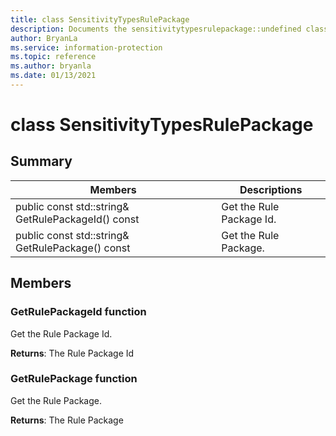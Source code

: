 ```yaml
---
title: class SensitivityTypesRulePackage 
description: Documents the sensitivitytypesrulepackage::undefined class of the Microsoft Information Protection (MIP) SDK.
author: BryanLa
ms.service: information-protection
ms.topic: reference
ms.author: bryanla
ms.date: 01/13/2021
---
```


# class SensitivityTypesRulePackage 
  
## Summary
 Members                        | Descriptions                                
--------------------------------|---------------------------------------------
public const std::string& GetRulePackageId() const  |  Get the Rule Package Id.
public const std::string& GetRulePackage() const  |  Get the Rule Package.
  
## Members
  
### GetRulePackageId function
Get the Rule Package Id.

  
**Returns**: The Rule Package Id
  
### GetRulePackage function
Get the Rule Package.

  
**Returns**: The Rule Package